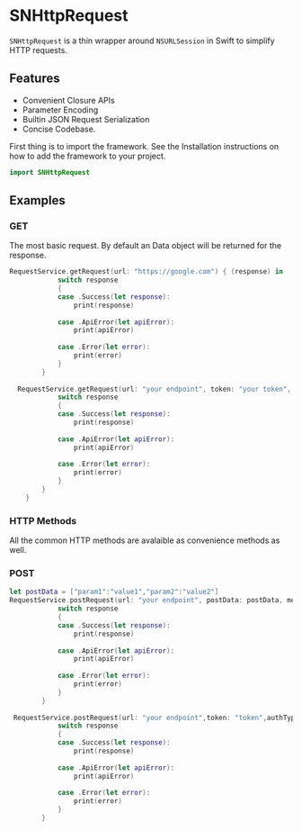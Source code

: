 
SNHttpRequest
=========

`SNHttpRequest` is a thin wrapper around `NSURLSession` in Swift to simplify HTTP requests.

## Features

- Convenient Closure APIs
- Parameter Encoding
- Builtin JSON Request Serialization
- Concise Codebase.

First thing is to import the framework. See the Installation instructions on how to add the framework to your project.

```swift
import SNHttpRequest
```

## Examples

### GET

The most basic request. By default an Data object will be returned for the response.
```swift
RequestService.getRequest(url: "https://google.com") { (response) in
            switch response
            {
            case .Success(let response):
                print(response)
                
            case .ApiError(let apiError):
                print(apiError)
                
            case .Error(let error):
                print(error)
            }
        }
  
  RequestService.getRequest(url: "your endpoint", token: "your token", authType: .bearerToken) { (response) in
            switch response
            {
            case .Success(let response):
                print(response)
                
            case .ApiError(let apiError):
                print(apiError)
                
            case .Error(let error):
                print(error)
            }
        }
    }
```


### HTTP Methods

All the common HTTP methods are avalaible as convenience methods as well.

### POST

```swift
let postData = ["param1":"value1","param2":"value2"]
RequestService.postRequest(url: "your endpoint", postData: postData, method: .post) { (response) in
            switch response
            {
            case .Success(let response):
                print(response)
                
            case .ApiError(let apiError):
                print(apiError)
                
            case .Error(let error):
                print(error)
            }
        }
        
 RequestService.postRequest(url: "your endpoint",token: "token",authType: .bearerToken, postData: postData, method: .post) { (response) in
            switch response
            {
            case .Success(let response):
                print(response)
                
            case .ApiError(let apiError):
                print(apiError)
                
            case .Error(let error):
                print(error)
            }
        }

```
